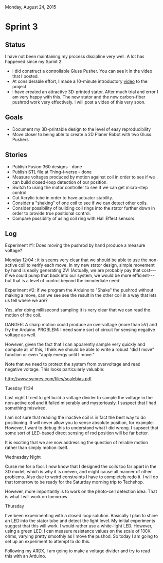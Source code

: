 Monday, August 24, 2015

# Sprint 3

## Status

I have not been maintaining my process discipline very well.  A lot has happened since my Sprint 2.

* I did construct a controllable Gluss Pusher.  You can see it in the video that I posted.
* At considerable effort, I made a 10-minute introductory [video](https://youtu.be/cpzPVwBoE_4) to the project.
* I have created an attractive 3D-printed stator. After much trial and error I am very happy with this. The new stator
and the new carbon-fiber pushrod work very effectively.  I will post a video of this very soon.

## Goals

* Document my 3D-printable design to the level of easy reproducibility
* Move closer to being able to create a 2D Planer Robot with two Gluss Pushers

## Stories

* Publish Fusion 360 designs - done
* Publish STL file at Thing-i-verse - done
* Measure voltages produced by motion against coil in order to see if we can build closed-loop detection of our position.
* Switch to using the motor controller to see if we can get micro-step control.
* Cut Acrylic tube in order to have actuator stability.
* Consider a "shaking" of one coil to see if we can detect other coils.
* Consider possibility of building coil rings into the stator further down in order to provide true positional control.
* Compare possiblity of using coil ring with Hall Effect sensors.

## Log

Experiment #1: Does moving the pushrod by hand produce a measure voltage?

Monday 12:04 : it is seems very clear that we should be able to use the non-active coil to verify each move. In my new stator design, simple movement by hand is easily generating 2V! (Actually, we are probably pay that cost---if we could pump that back into our system, we would be more efficient---but that is a level of control beyond the immdediate need! 

Experiment #2: If we program the Arduino to "Shake" the pushrod without making a move, can we see see the result in the other coil in a way that lets us tell where we are?

Yes, afer doing millisecond sampling it is very clear that we can read the motion of the coil.

DANGER: A sharp motion could produce an overvoltage (more than 5V) and fry the Arduino.
PROBLEM: I need some sort of circuit for sensing negative voltage as well.

However, given the fact that I can apparently sample very quickly and compute all of this, I think we should be able to write a robust "did I move" function or even "apply energy until I move."

Note that we need to protect the system from overvoltage and read negative voltage.  This looks particularly valuable:

http://www.symres.com/files/scalebias.pdf

Tuesday 11:34

Last night I tried to get build a voltage divider to sample the voltage in the non-active coil and it failed miserably and mysteriously.  I suspect that I had something miswired.

I am not sure that reading the inactive coil is in fact the best way to do positioning.  It will never allow you to sense absolute position, for example.  However, I want to debug this to understand what I did wrong.  I supsect that some sort of LED-based direct sensing of rod position will be far better.

It is exciting that we are now addressing the question of reliable motion rather than simply motion itself.

Wednesday Night

Curse me for a fool.  I now know that I designed the coils too far apart in the 3D model, which is why it is uneven, and might cause all manner of other problems.  Also due to weird constraints I have to completely redo it.  I will do that tomorrow to be ready for the Saturday morning trip to Techshop.

However, more importantly is to work on the photo-cell detection idea.  That is what I will work on tomorrow.

Thursday

I've been experimenting with a closed loop solution.  Basically I plan to shine an LED into the stator tube and detect the light level.  My initial experiments suggest that  this will work. I would rather use a white-light LED. However, using a green LED, I can measure resistance values on the scale of 100K ohms, varying pretty smoothly as I move the pushod.  So today I am going to set up an experiment to attempt to do this.

Following my ARDX, I am going to make a voltage divider and try to read this with an Arduino.




